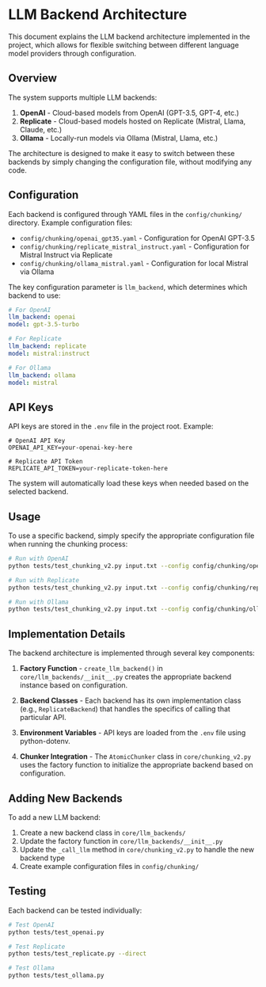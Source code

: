 # LLM Backend Architecture

This document explains the LLM backend architecture implemented in the project, which allows for flexible switching between different language model providers through configuration.

## Overview

The system supports multiple LLM backends:

1. **OpenAI** - Cloud-based models from OpenAI (GPT-3.5, GPT-4, etc.)
2. **Replicate** - Cloud-based models hosted on Replicate (Mistral, Llama, Claude, etc.)
3. **Ollama** - Locally-run models via Ollama (Mistral, Llama, etc.)

The architecture is designed to make it easy to switch between these backends by simply changing the configuration file, without modifying any code.

## Configuration

Each backend is configured through YAML files in the `config/chunking/` directory. Example configuration files:

- `config/chunking/openai_gpt35.yaml` - Configuration for OpenAI GPT-3.5
- `config/chunking/replicate_mistral_instruct.yaml` - Configuration for Mistral Instruct via Replicate
- `config/chunking/ollama_mistral.yaml` - Configuration for local Mistral via Ollama

The key configuration parameter is `llm_backend`, which determines which backend to use:

```yaml
# For OpenAI
llm_backend: openai
model: gpt-3.5-turbo

# For Replicate
llm_backend: replicate
model: mistral:instruct

# For Ollama
llm_backend: ollama
model: mistral
```

## API Keys

API keys are stored in the `.env` file in the project root. Example:

```
# OpenAI API Key
OPENAI_API_KEY=your-openai-key-here

# Replicate API Token
REPLICATE_API_TOKEN=your-replicate-token-here
```

The system will automatically load these keys when needed based on the selected backend.

## Usage

To use a specific backend, simply specify the appropriate configuration file when running the chunking process:

```bash
# Run with OpenAI
python tests/test_chunking_v2.py input.txt --config config/chunking/openai_gpt35.yaml

# Run with Replicate
python tests/test_chunking_v2.py input.txt --config config/chunking/replicate_mistral_instruct.yaml

# Run with Ollama
python tests/test_chunking_v2.py input.txt --config config/chunking/ollama_mistral.yaml
```

## Implementation Details

The backend architecture is implemented through several key components:

1. **Factory Function** - `create_llm_backend()` in `core/llm_backends/__init__.py` creates the appropriate backend instance based on configuration.

2. **Backend Classes** - Each backend has its own implementation class (e.g., `ReplicateBackend`) that handles the specifics of calling that particular API.

3. **Environment Variables** - API keys are loaded from the `.env` file using python-dotenv.

4. **Chunker Integration** - The `AtomicChunker` class in `core/chunking_v2.py` uses the factory function to initialize the appropriate backend based on configuration.

## Adding New Backends

To add a new LLM backend:

1. Create a new backend class in `core/llm_backends/`
2. Update the factory function in `core/llm_backends/__init__.py`
3. Update the `_call_llm` method in `core/chunking_v2.py` to handle the new backend type
4. Create example configuration files in `config/chunking/`

## Testing

Each backend can be tested individually:

```bash
# Test OpenAI
python tests/test_openai.py

# Test Replicate
python tests/test_replicate.py --direct

# Test Ollama
python tests/test_ollama.py
``` 